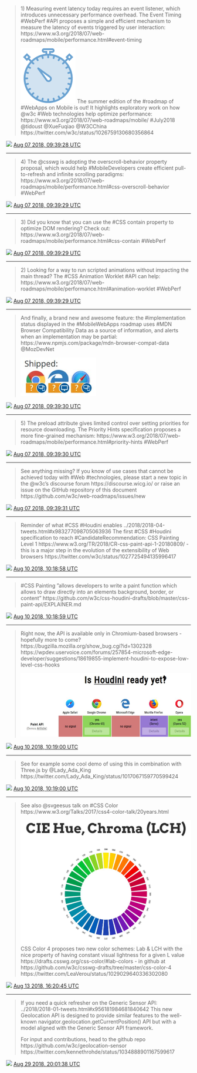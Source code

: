 > 1\) Measuring event latency today requires an event listener, which introduces unnecessary performance overhead\. The Event Timing \#WebPerf \#API proposes a simple and efficient mechanism to measure the latency of events triggered by user interaction: https://www\.w3\.org/2018/07/web\-roadmaps/mobile/performance\.html\#event\-timing 
> 
> ![](../media/1026764755019726848-Dj_JopHWsAAvxid.png)
> The summer edition of the \#roadmap of \#WebApps on Mobile is out\! It highlights exploratory work on how @w3c \#Web technologies help optimize performance: https://www\.w3\.org/2018/07/web\-roadmaps/mobile/ \#July2018 @tidoust @XueFuqiao @W3CChina https://twitter\.com/w3c/status/1026759130680356864

<img src="../media/tweet.ico" width="12" /> [Aug 07 2018, 09:39:28 UTC](https://twitter.com/w3cdevs/status/1026764755019726848)

----

> 4\) The @csswg is adopting the overscroll\-behavior property proposal, which would help \#MobileDevelopers create efficient pull\-to\-refresh and infinite scrolling paradigms: https://www\.w3\.org/2018/07/web\-roadmaps/mobile/performance\.html\#css\-overscroll\-behavior \#WebPerf

<img src="../media/tweet.ico" width="12" /> [Aug 07 2018, 09:39:29 UTC](https://twitter.com/w3cdevs/status/1026764759499198464)

----

> 3\) Did you know that you can use the \#CSS contain property to optimize DOM rendering? Check out: https://www\.w3\.org/2018/07/web\-roadmaps/mobile/performance\.html\#css\-contain \#WebPerf

<img src="../media/tweet.ico" width="12" /> [Aug 07 2018, 09:39:29 UTC](https://twitter.com/w3cdevs/status/1026764758169669633)

----

> 2\) Looking for a way to run scripted animations without impacting the main thread? The \#CSS Animation Worklet \#API can help: https://www\.w3\.org/2018/07/web\-roadmaps/mobile/performance\.html\#animation\-worklet \#WebPerf

<img src="../media/tweet.ico" width="12" /> [Aug 07 2018, 09:39:29 UTC](https://twitter.com/w3cdevs/status/1026764756764577793)

----

> And finally, a brand new and awesome feature: the \#implementation status displayed in the \#MobileWebApps roadmap uses \#MDN Browser Compatibility Data as a source of information, and alerts when an implementation may be partial: https://www\.npmjs\.com/package/mdn\-browser\-compat\-data @MozDevNet 
> 
> ![](../media/1026764762565279744-Dj_LME9W4AAA7gf.jpg)

<img src="../media/tweet.ico" width="12" /> [Aug 07 2018, 09:39:30 UTC](https://twitter.com/w3cdevs/status/1026764762565279744)

----

> 5\) The preload attribute gives limited control over setting priorities for resource downloading\. The Priority Hints specification proposes a more fine\-grained mechanism: https://www\.w3\.org/2018/07/web\-roadmaps/mobile/performance\.html\#priority\-hints \#WebPerf

<img src="../media/tweet.ico" width="12" /> [Aug 07 2018, 09:39:30 UTC](https://twitter.com/w3cdevs/status/1026764761160138752)

----

> See anything missing? If you know of use cases that cannot be achieved today with \#Web \#technologies, please start a new topic in the @w3c’s discourse forum https://discourse\.wicg\.io/ or raise an issue on the GitHub repository of this document https://github\.com/w3c/web\-roadmaps/issues/new

<img src="../media/tweet.ico" width="12" /> [Aug 07 2018, 09:39:31 UTC](https://twitter.com/w3cdevs/status/1026764765757095937)

----

> Reminder of what \#CSS \#Houdini enables \.\./2018/2018\-04\-tweets\.html\#x983277098705063936
> The first \#CSS \#Houdini specification to reach \#CandidateRecommendation: CSS Painting Level 1 https://www\.w3\.org/TR/2018/CR\-css\-paint\-api\-1\-20180809/ \- this is a major step in the evolution of the extensibility of Web browsers https://twitter\.com/w3c/status/1027725494135996417

<img src="../media/tweet.ico" width="12" /> [Aug 10 2018, 10:18:58 UTC](https://twitter.com/w3cdevs/status/1027861860543016960)

----

> \#CSS Painting ”allows developers to write a paint function which allows to draw directly into an elements background, border, or content” https://github\.com/w3c/css\-houdini\-drafts/blob/master/css\-paint\-api/EXPLAINER\.md

<img src="../media/tweet.ico" width="12" /> [Aug 10 2018, 10:18:59 UTC](https://twitter.com/w3cdevs/status/1027861863013515264)

----

> Right now, the API is available only in Chromium\-based browsers \- hopefully more to come?  
> https://bugzilla\.mozilla\.org/show\_bug\.cgi?id\=1302328  
> https://wpdev\.uservoice\.com/forums/257854\-microsoft\-edge\-developer/suggestions/18619855\-implement\-houdini\-to\-expose\-low\-level\-css\-hooks 
> 
> ![](../media/1027861866842935296-DkOx_69XcAAEwau.jpg)

<img src="../media/tweet.ico" width="12" /> [Aug 10 2018, 10:19:00 UTC](https://twitter.com/w3cdevs/status/1027861866842935296)

----

> See for example some cool demo of using this in combination with Three\.js by @Lady\_Ada\_King https://twitter\.com/Lady\_Ada\_King/status/1017067159770599424

<img src="../media/tweet.ico" width="12" /> [Aug 10 2018, 10:19:00 UTC](https://twitter.com/w3cdevs/status/1027861864934531072)

----

> See also @svgeesus talk on \#CSS Color https://www\.w3\.org/Talks/2017/css4\-color\-talk/20years\.html 
> 
> ![](../media/1029040068789497856-DkfiTXIWwAABZCD.jpg)
> CSS Color 4 proposes two new color schemes: Lab &amp; LCH with the nice property of having constant visual lightness for a given L value https://drafts\.csswg\.org/css\-color/\#lab\-colors \- in github at https://github\.com/w3c/csswg\-drafts/tree/master/css\-color\-4 https://twitter\.com/LeaVerou/status/1029029640336302080

<img src="../media/tweet.ico" width="12" /> [Aug 13 2018, 16:20:45 UTC](https://twitter.com/w3cdevs/status/1029040068789497856)

----

> If you need a quick refresher on the Generic Sensor API: \.\./2018/2018\-01\-tweets\.html\#x956181984681840642
> This new Geolocation API is designed to provide similar features to the well\-known navigator\.geolocation\.getCurrentPosition\(\) API but with a model aligned with the Generic Sensor API framework\.  
>   
> For input and contributions, head to the github repo https://github\.com/w3c/geolocation\-sensor https://twitter\.com/kennethrohde/status/1034888901167599617

<img src="../media/tweet.ico" width="12" /> [Aug 29 2018, 20:01:38 UTC](https://twitter.com/w3cdevs/status/1034893862433644545)